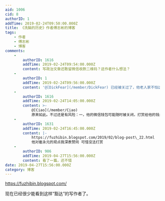```yaml
---
aid: 1006
cid: 8
authorID: 1
addTime: 2019-02-24T09:50:00.000Z
title: 《洗脑的历史》作者傅志彬的博客
tags:
    - 作者
    - 傅志彬
    - 博客
comments:
    -
        authorID: 1616
        addTime: 2019-02-24T09:54:00.000Z
        content: 写政治文章还敢留微信收款二维码？这作者什么想法？
    -
        authorID: 1
        addTime: 2019-02-24T09:56:00.000Z
        content: '@[DickFear](/member/DickFear) 已经被关过了，他老人家不怕这了。'
    -
        authorID: 1616
        addTime: 2019-02-24T14:05:00.000Z
        content: >-
            @[Ciao](/member/Ciao)
            原来如此。不过还是有风险：一，他的微信钱包可能随时被关闭，打赏给他的钱未必会受到。二，谁微信打赏记录他有记录一清二楚。
    -
        authorID: 1631
        addTime: 2019-02-24T16:45:00.000Z
        content: |-
            https://fuzhibin.blogspot.com/2019/02/blog-post\_22.html  
            他对崔永元的观点我深表赞同 可惜没法打赏
    -
        authorID: 986
        addTime: 2019-04-27T15:56:00.000Z
        content: 看了一篇，还不错
date: 2019-04-27T15:56:00.000Z
category: 博客
---
```


https://fuzhibin.blogspot.com/

现在已经很少能看到这样“豁达”的写作者了。
